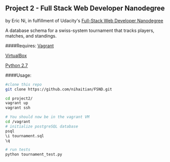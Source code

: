 ## Project 2 - Full Stack Web Developer Nanodegree
by Eric Ni, in fulfillment of Udacity's [Full-Stack Web Developer Nanodegree](https://www.udacity.com/course/nd004)

A database schema for a swiss-system tournament that tracks players, matches, and standings.


####Requires:
[Vagrant](http://www.vagrantup.com/)

[VirtualBox](https://www.virtualbox.org/wiki/Downloads)

[Python 2.7](https://www.python.org/download/releases/2.7.7/)


####Usage:
```bash
#clone this repo
git clone https://github.com/nihaitian/FSND.git

cd project2/
vagrant up
vagrant ssh

# You should now be in the vagrant VM
cd /vagrant
# initialize postgreSQL database
psql
\i tournament.sql
\q

# run tests
python tournament_test.py
```
